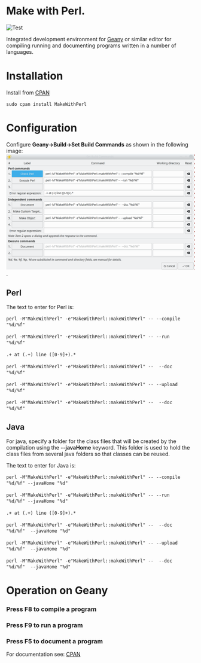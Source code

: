 # Make with Perl.

![Test](https://github.com/philiprbrenan/MakeWithPerl/workflows/Test/badge.svg)

Integrated development environment for
[Geany](https://www.geany.org/download/releases/) or similar editor for
compiling running and documenting programs written in a number of languages.

# Installation

Install from [CPAN](https://metacpan.org/release/MakeWithPerl)

    sudo cpan install MakeWithPerl

# Configuration

Configure **Geany->Build->Set Build Commands** as shown in the following image: ![image](https://github.com/philiprbrenan/MakeWithPerl/blob/main/Geany.png).

## Perl

The text to enter for Perl is:

    perl -M"MakeWithPerl" -e"MakeWithPerl::makeWithPerl" -- --compile "%d/%f"

    perl -M"MakeWithPerl" -e"MakeWithPerl::makeWithPerl" -- --run     "%d/%f"

    .+ at (.+) line ([0-9]+).*

    perl -M"MakeWithPerl" -e"MakeWithPerl::makeWithPerl" --  --doc    "%d/%f"

    perl -M"MakeWithPerl" -e"MakeWithPerl::makeWithPerl" -- --upload  "%d/%f"

    perl -M"MakeWithPerl" -e"MakeWithPerl::makeWithPerl" --  --doc    "%d/%f"

## Java

For java, specify a folder for the class files that will be created by the
compilation using the **--javaHome** keyword. This folder is used to hold the
class files from several java folders so that classes can be reused.

The text to enter for Java is:

    perl -M"MakeWithPerl" -e"MakeWithPerl::makeWithPerl" -- --compile "%d/%f" --javaHome "%d"

    perl -M"MakeWithPerl" -e"MakeWithPerl::makeWithPerl" -- --run     "%d/%f" --javaHome "%d"

    .+ at (.+) line ([0-9]+).*

    perl -M"MakeWithPerl" -e"MakeWithPerl::makeWithPerl" --  --doc    "%d/%f"  --javaHome "%d"

    perl -M"MakeWithPerl" -e"MakeWithPerl::makeWithPerl" -- --upload  "%d/%f"  --javaHome "%d"

    perl -M"MakeWithPerl" -e"MakeWithPerl::makeWithPerl" --  --doc    "%d/%f"  --javaHome "%d"


# Operation on Geany

### Press **F8** to compile a program

### Press **F9** to run a program

### Press **F5** to document a program


For documentation see: [CPAN](https://metacpan.org/pod/Make::With::Perl)
